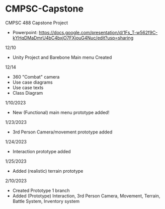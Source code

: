 # CMPSC-Capstone
CMPSC 488 Capstone Project
- Powerpoint: https://docs.google.com/presentation/d/1Fs_T-w562f9C-kYHqDMaDmrU4bC4bxjO7FXjouG4Nuc/edit?usp=sharing

12/10
- Unity Project and Barebone Main menu Created

12/14
- 360 "Combat" camera
- Use case diagrams
- Use case texts
- Class Diagram

1/10/2023
- New (Functional) main menu prototype added!

1/23/2023
- 3rd Person Camera/movement prototype added

1/24/2023
- Interaction prototype added

1/25/2023
- Added (realistic) terrain prototype

2/10/2023
- Created Prototype 1 branch
- Added (Prototype) Interaction, 3rd Person Camera, Movement, Terrain, Battle System, Inventory system
